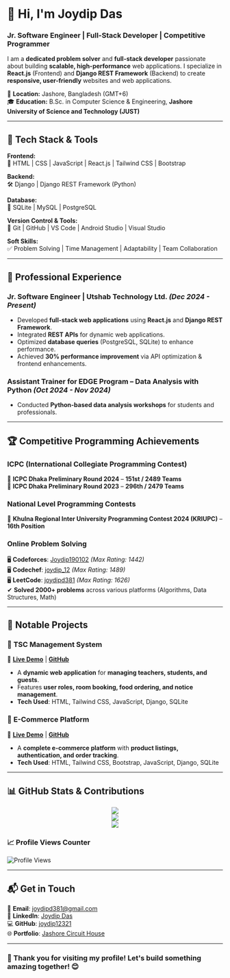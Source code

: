 # 👋 Hi, I'm Joydip Das  
### **Jr. Software Engineer | Full-Stack Developer | Competitive Programmer**  

I am a **dedicated problem solver** and **full-stack developer** passionate about building **scalable, high-performance** web applications. I specialize in **React.js** (Frontend) and **Django REST Framework** (Backend) to create **responsive, user-friendly** websites and web applications.

📍 **Location:** Jashore, Bangladesh (GMT+6)  
🎓 **Education:** B.Sc. in Computer Science & Engineering, **Jashore University of Science and Technology (JUST)**  

---

## 🔧 **Tech Stack & Tools**  

**Frontend:**  
🚀 HTML | CSS | JavaScript | React.js | Tailwind CSS | Bootstrap  

**Backend:**  
🛠 Django | Django REST Framework (Python)  

**Database:**  
📂 SQLite | MySQL | PostgreSQL  

**Version Control & Tools:**  
🔗 Git | GitHub | VS Code | Android Studio | Visual Studio  

**Soft Skills:**  
✅ Problem Solving | Time Management | Adaptability | Team Collaboration  

---

## 💼 **Professional Experience**  

### **Jr. Software Engineer | Utshab Technology Ltd.** *(Dec 2024 - Present)*  
- Developed **full-stack web applications** using **React.js** and **Django REST Framework**.  
- Integrated **REST APIs** for dynamic web applications.  
- Optimized **database queries** (PostgreSQL, SQLite) to enhance performance.  
- Achieved **30% performance improvement** via API optimization & frontend enhancements.  

### **Assistant Trainer for EDGE Program – Data Analysis with Python** *(Oct 2024 - Nov 2024)*  
- Conducted **Python-based data analysis workshops** for students and professionals.  

---

## 🏆 **Competitive Programming Achievements**  

### **ICPC (International Collegiate Programming Contest)**  
🏅 **ICPC Dhaka Preliminary Round 2024** – **151st / 2489 Teams**  
🏅 **ICPC Dhaka Preliminary Round 2023** – **296th / 2479 Teams**  

### **National Level Programming Contests**  
🥇 **Khulna Regional Inter University Programming Contest 2024 (KRIUPC)** – **16th Position**  

### **Online Problem Solving**  
🖥 **Codeforces**: [Joydip190102](https://codeforces.com/profile/Joydip190102) *(Max Rating: 1442)*  
🖥 **Codechef**: [joydip_12](https://www.codechef.com/users/joydip_12) *(Max Rating: 1489)*  
🖥 **LeetCode**: [joydipd381](https://leetcode.com/u/joydipd381/) *(Max Rating: 1626)*  
✔ **Solved 2000+ problems** across various platforms (Algorithms, Data Structures, Math)  

---

## 🚀 **Notable Projects**  

### 🔹 **TSC Management System**  
📌 **[Live Demo](https://tsc-8kp9.onrender.com/)** | **[GitHub](https://github.com/joydip12321/TSC)**  
- A **dynamic web application** for **managing teachers, students, and guests**.  
- Features **user roles, room booking, food ordering, and notice management**.  
- **Tech Used**: HTML, Tailwind CSS, JavaScript, Django, SQLite  

### 🔹 **E-Commerce Platform**  
📌 **[Live Demo](https://e-commerce-dzxv.onrender.com/)** | **[GitHub](https://github.com/joydip12321/E-Commerce-)**  
- A **complete e-commerce platform** with **product listings, authentication, and order tracking**.  
- **Tech Used**: HTML, Tailwind CSS, Bootstrap, JavaScript, Django, SQLite  

---

## 📊 **GitHub Stats & Contributions**  

<p align="center">
  <img src="https://streak-stats.demolab.com?user=joydip12321&theme=dark&hide_border=true" />
  <br/>
  <img src="https://github-readme-stats.vercel.app/api?username=joydip12321&show_icons=true&theme=dark" />
  <br/>
  <img src="https://github-readme-stats.vercel.app/api/top-langs/?username=joydip12321&layout=compact&theme=dark" />
</p>

### **📈 Profile Views Counter**  
![Profile Views](https://komarev.com/ghpvc/?username=joydip12321&color=brightgreen)  

---

## 📬 **Get in Touch**  

📧 **Email**: [joydipd381@gmail.com](mailto:joydipd381@gmail.com)  
🔗 **LinkedIn**: [Joydip Das](https://www.linkedin.com/in/joydip-das-469414249/)  
💻 **GitHub**: [joydip12321](https://github.com/joydip12321)  
🌐 **Portfolio**: [Jashore Circuit House](https://chjashore.online/)  

---

### **🚀 Thank you for visiting my profile! Let's build something amazing together! 😊**  
